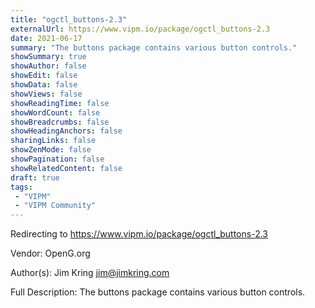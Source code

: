 ```yaml
---
title: "ogctl_buttons-2.3"
externalUrl: https://www.vipm.io/package/ogctl_buttons-2.3
date: 2021-06-17
summary: "The buttons package contains various button controls."
showSummary: true
showAuthor: false
showEdit: false
showData: false
showViews: false
showReadingTime: false
showWordCount: false
showBreadcrumbs: false
showHeadingAnchors: false
sharingLinks: false
showZenMode: false
showPagination: false
showRelatedContent: false
draft: true
tags:
 - "VIPM"
 - "VIPM Community"
---
```


Redirecting to https://www.vipm.io/package/ogctl_buttons-2.3

Vendor: OpenG.org

Author(s): Jim Kring <jim@jimkring.com>
 
Full Description:
The buttons package contains various button controls.